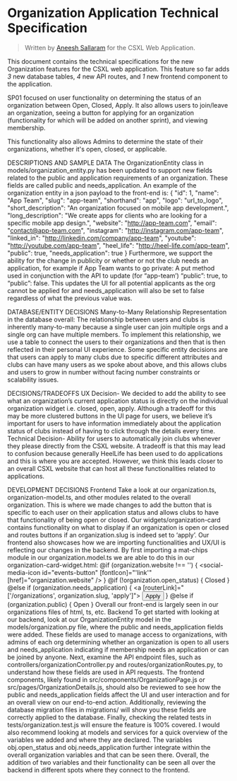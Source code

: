 # Organization Application Technical Specification

> Written by [Aneesh Sallaram](https://github.com/asallarma) for the CSXL Web Application.

This document contains the technical specifications for the new Organization features for the CSXL web application. This feature so far adds _3_ new database tables, _4_ new API routes, and _1_ new frontend component to the application.

SP01 focused on user functionality on determining the status of an organization between Open, Closed, Apply. It also allows users to join/leave an organization, seeing a button for applying for an organization (functionality for which will be added on another sprint), and viewing membership.

This functionality also allows Admins to determine the state of their organizations, whether it's open, closed, or applicable.

DESCRIPTIONS AND SAMPLE DATA
The OrganizationEntity class in models/organization_entity.py has been updated to support new fields related to the public and application requirements of an organization. These fields are called public and needs_application. An example of the organization entity in a json payload to the front-end is:
{
"id": 1,
"name": "App Team",
"slug": "app-team",
"shorthand": "app",
"logo": "url_to_logo",
"short_description": "An organization focused on mobile app development.",
"long_description": "We create apps for clients who are looking for a specific mobile app design.",
"website": "http://app-team.com",
"email": "contact@app-team.com",
"instagram": "http://instagram.com/app-team",
"linked_in": "http://linkedin.com/company/app-team",
"youtube": "http://youtube.com/app-team",
"heel_life": "http://heel-life.com/app-team",
"public": true,
"needs_application": true
}
Furthermore, we support the ability for the change in publicity or whether or not the club needs an application, for example if App Team wants to go private: A put method used in conjunction with the API to update (for “app-team’)
“public”: true, to “public”: false.
This updates the UI for all potential applicants as the org cannot be applied for and needs_application will also be set to false regardless of what the previous value was.

DATABASE/ENTITY DECISIONS
Many-to-Many Relationship Representation in the database overall: The relationship between users and clubs is inherently many-to-many because a single user can join multiple orgs and a single org can have multiple members. To implement this relationship, we use a table to connect the users to their organizations and then that is then reflected in their personal UI experience.
Some specific entity decisions are that users can apply to many clubs due to specific different attributes and clubs can have many users as we spoke about above, and this allows clubs and users to grow in number without facing number constraints or scalability issues.

DECISIONS/TRADEOFFS
UX Decision- We decided to add the ability to see what an organization’s current application status is directly on the individual organization widget i.e. closed, open, apply. Although a tradeoff for this may be more clustered buttons in the UI page for users, we believe it’s important for users to have information immediately about the application status of clubs instead of having to click through the details every time.
Technical Decision- Ability for users to automatically join clubs whenever they please directly from the CSXL website. A tradeoff is that this may lead to confusion because generally HeelLife has been used to do applications and this is where you are accepted. However, we think this leads closer to an overall CSXL website that can host all these functionalities related to applications.

DEVELOPMENT DECISIONS
Frontend
Take a look at our organization.ts, organization-model.ts, and other modules related to the overall organization. This is where we made changes to add the button that is specific to each user on their application status and allows clubs to have that functionality of being open or closed. Our widgets/organization-card contains functionality on what to display if an organization is open or closed and routes buttons if an organization.slug is indeed set to ‘apply’.
Our frontend also showcases how we are importing functionalities and UX/UI is reflecting our changes in the backend. By first importing a mat-chips module in our organization.model.ts we are able to do this in our organization-card-widget.html:
@if (organization.website !== '') {
<social-media-icon id="events-button" [fontIcon]="'link'" [href]="organization.website" />
}
@if (!organization.open_status) {
<mat-chip>Closed</mat-chip>
} @else if (organization.needs_application) {
<a [routerLink]="['/organizations', organization.slug, 'apply']">
<button mat-flat-button>Apply</button>
</a>
} @else if (organization.public) {
<mat-chip>Open</mat-chip>
}
Overall our front-end is largely seen in our organizations files of html, ts, etc.
Backend
To get started with looking at our backend, look at our OrganizationEntity model in the models/organization.py file, where the public and needs_application fields were added. These fields are used to manage access to organizations, with admins of each org determining whether an organization is open to all users and needs_application indicating if membership needs an application or can be joined by anyone. Next, examine the API endpoint files, such as controllers/organizationController.py and routes/organizationRoutes.py, to understand how these fields are used in API requests. The frontend components, likely found in src/components/OrganizationPage.js or src/pages/OrganizationDetails.js, should also be reviewed to see how the public and needs_application fields affect the UI and user interaction and for an overall view on our end-to-end action. Additionally, reviewing the database migration files in migrations/ will show you these fields are correctly applied to the database. Finally, checking the related tests in tests/organization.test.js will ensure the feature is 100% covered.
I would also recommend looking at models and services for a quick overview of the variables we added and where they are declared. The variables obj.open_status and obj.needs_application further integrate within the overall organization variables and that can be seen there. Overall, the addition of two variables and their functionality can be seen all over the backend in different spots where they connect to the frontend.
